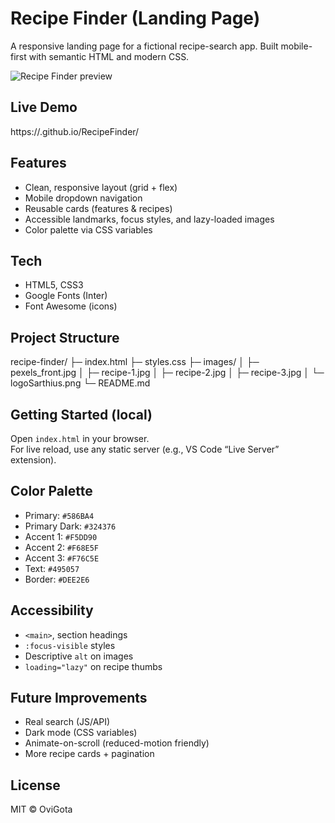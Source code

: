 # Recipe Finder (Landing Page)

A responsive landing page for a fictional recipe-search app. Built mobile-first with semantic HTML and modern CSS.

![Recipe Finder preview](images/preview.jpg)

## Live Demo
<!-- Replace this after publishing -->
https://<ovigota>.github.io/RecipeFinder/

## Features
- Clean, responsive layout (grid + flex)
- Mobile dropdown navigation
- Reusable cards (features & recipes)
- Accessible landmarks, focus styles, and lazy-loaded images
- Color palette via CSS variables

## Tech
- HTML5, CSS3
- Google Fonts (Inter)
- Font Awesome (icons)

## Project Structure

recipe-finder/
├─ index.html
├─ styles.css
├─ images/
│ ├─ pexels_front.jpg
│ ├─ recipe-1.jpg
│ ├─ recipe-2.jpg
│ ├─ recipe-3.jpg
│ └─ logoSarthius.png
└─ README.md

##  Getting Started (local)
Open `index.html` in your browser.  
For live reload, use any static server (e.g., VS Code “Live Server” extension).

##  Color Palette
- Primary: `#586BA4`
- Primary Dark: `#324376`
- Accent 1: `#F5DD90`
- Accent 2: `#F68E5F`
- Accent 3: `#F76C5E`
- Text: `#495057`
- Border: `#DEE2E6`

##  Accessibility
- `<main>`, section headings
- `:focus-visible` styles
- Descriptive `alt` on images
- `loading="lazy"` on recipe thumbs

##  Future Improvements
- Real search (JS/API)
- Dark mode (CSS variables)
- Animate-on-scroll (reduced-motion friendly)
- More recipe cards + pagination

##  License
MIT © OviGota

